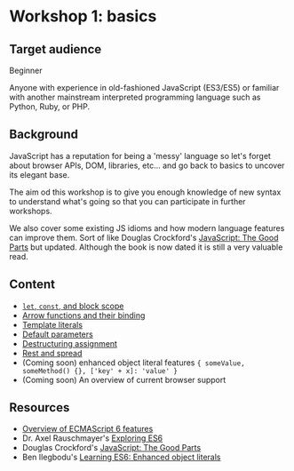 # Workshop 1: basics

## Target audience

Beginner

Anyone with experience in old-fashioned JavaScript (ES3/ES5) or familiar with another mainstream interpreted programming language such as Python, Ruby, or PHP.

## Background

JavaScript has a reputation for being a 'messy' language so let's forget about browser APIs, DOM, libraries, etc... and go back to basics to uncover its elegant base.

The aim od this workshop is to give you enough knowledge of new syntax to understand what's going so that you can participate in further workshops.

We also cover some existing JS idioms and how modern language features can improve them.
Sort of like Douglas Crockford's [JavaScript: The Good Parts](http://shop.oreilly.com/product/9780596517748.do) but updated. Although the book is now dated it is still a very valuable read.

## Content

* [`let`, `const`, and block scope](let-and-const.md)
* [Arrow functions and their binding](arrow-functions.md)
* [Template literals](template-literals.md)
* [Default parameters](default-parameters.md)
* [Destructuring assignment](destructuring-assignment.md)
* [Rest and spread](rest-and-spread.md)
* (Coming soon) enhanced object literal features `{ someValue, someMethod() {}, ['key' + x]: 'value' }`
* (Coming soon) An overview of current browser support

## Resources

* [Overview of ECMAScript 6 features](https://github.com/lukehoban/es6features)
* Dr. Axel Rauschmayer's [Exploring ES6](http://exploringjs.com/es6/)
* Douglas Crockford's [JavaScript: The Good Parts](http://shop.oreilly.com/product/9780596517748.do)
* Ben Ilegbodu's [Learning ES6: Enhanced object literals](http://www.benmvp.com/learning-es6-enhanced-object-literals/)
